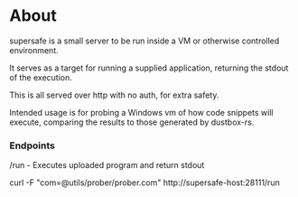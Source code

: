 # About

supersafe is a small server to be run inside a VM or otherwise controlled
environment.

It serves as a target for running a supplied application,
returning the stdout of the execution.

This is all served over http with no auth, for extra safety.

Intended usage is for probing a Windows vm of how code snippets will execute,
comparing the results to those generated by dustbox-rs.


### Endpoints

/run  - Executes uploaded program and return stdout

curl -F "com=@utils/prober/prober.com" http://supersafe-host:28111/run
